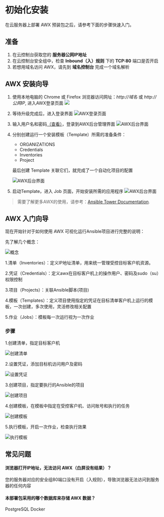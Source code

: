 # 初始化安装

在云服务器上部署 AWX 预装包之后，请参考下面的步骤快速入门。

## 准备

1. 在云控制台获取您的 **服务器公网IP地址** 
2. 在云控制台安全组中，检查 **Inbound（入）规则** 下的 **TCP:80** 端口是否开启
3. 若想用域名访问 AWX，请先到 **域名控制台** 完成一个域名解析

## AWX 安装向导

1. 使用本地电脑的 Chrome 或 Firefox 浏览器访问网址：*http://域名* 或 *http://公网IP*, 进入AWX登录页面
   ![](https://libs.websoft9.com/Websoft9/DocsPicture/zh/awx/awx-upgrading-websoft9.png)

2. 等待升级完成后，进入登录界面
   ![AWX登录页面](https://libs.websoft9.com/Websoft9/DocsPicture/en/awx/awx-login-websoft9.png)

3. 输入用户名和密码[（查看）](/zh/stack-accounts.md)，登录到AWX后台管理界面
   ![AWX后台界面](https://libs.websoft9.com/Websoft9/DocsPicture/en/awx/awxui-websoft9.png)

4. 分别创建运行一个安装模板（Template）所需的准备条件：

   - ORGANIZATIONS
   - Credentials
   - Inventories
   - Project

   最后创建 Template 关联它们，就完成了一个自动化项目的配置

   ![AWX后台界面](https://libs.websoft9.com/Websoft9/DocsPicture/en/awx/awx-template-websoft9.png)


6. 启动Template，进入 Job 页面，开始安装所需的应用程序
   ![AWX后台界面](https://libs.websoft9.com/Websoft9/DocsPicture/en/awx/awx-job-websoft9.png)

> 需要了解更多AWX的使用，请参考：[Ansible Tower Documentation](https://docs.ansible.com/ansible-tower/).

## AWX 入门向导

现在开始针对于如何使用 AWX 可视化运行Ansible项目进行完整的说明：

先了解几个概念：

![概念](https://libs.websoft9.com/Websoft9/blog/temp/awx/awx-Websoft9.png)

1.清单（Inventories）：定义IP地址清单，用来统一管理受控目标客户机资源。

2.凭证（Credentials）：定义awx在目标客户机上的操作用户、密码及sudo（su）权限控制

3.项目（Projects）：关联Ansible脚本(项目)

4.模板（Templates）：定义项目使用指定的凭证在目标清单客户机上运行的模板，一次创建，多次使用，灵活修改相关配置

5.作业（Jobs）：模板每一次运行视为一次作业

### 步骤

1.创建清单，指定目标客户机

![创建清单](https://libs.websoft9.com/Websoft9/blog/temp/awx/awx-inventories-Websoft9.png)

2.设置凭证，添加目标机访问用户及密码

![设置凭证](https://libs.websoft9.com/Websoft9/blog/temp/awx/awx-credentials-Websoft9.png)

3.创建项目，指定要执行的Ansible的项目

![创建项目](https://libs.websoft9.com/Websoft9/blog/temp/awx/awx-project-Websoft9.png)

4.创建模板，在模板中指定在受控客户机、访问账号和执行的任务

![创建模板](https://libs.websoft9.com/Websoft9/blog/temp/awx/awx-templates-Websoft9.png)

5.执行模板，开启一次作业，检查执行效果

![执行模板](https://libs.websoft9.com/Websoft9/blog/temp/awx/awx-job-Websoft9.png)

## 常见问题

#### 浏览器打开IP地址，无法访问 AWX（白屏没有结果）？

您的服务器对应的安全组80端口没有开启（入规则），导致浏览器无法访问到服务器的任何内容

#### 本部署包采用的哪个数据库来存储 AWX 数据？

PostgreSQL Docker

